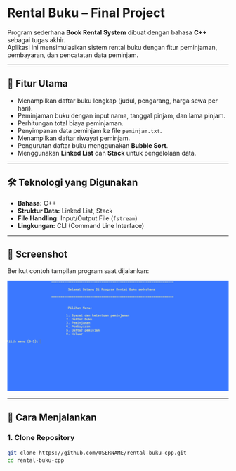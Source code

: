 # Rental Buku – Final Project

Program sederhana **Book Rental System** dibuat dengan bahasa **C++** sebagai tugas akhir.  
Aplikasi ini mensimulasikan sistem rental buku dengan fitur peminjaman, pembayaran, dan pencatatan data peminjam.

---

## 📖 Fitur Utama
- Menampilkan daftar buku lengkap (judul, pengarang, harga sewa per hari).
- Peminjaman buku dengan input nama, tanggal pinjam, dan lama pinjam.
- Perhitungan total biaya peminjaman.
- Penyimpanan data peminjam ke file `peminjam.txt`.
- Menampilkan daftar riwayat peminjam.
- Pengurutan daftar buku menggunakan **Bubble Sort**.
- Menggunakan **Linked List** dan **Stack** untuk pengelolaan data.

---

## 🛠️ Teknologi yang Digunakan
- **Bahasa:** C++  
- **Struktur Data:** Linked List, Stack  
- **File Handling:** Input/Output File (`fstream`)  
- **Lingkungan:** CLI (Command Line Interface)

---

## 📸 Screenshot
Berikut contoh tampilan program saat dijalankan:

![Program Output](assets/screenshot.png)

---

## 🚀 Cara Menjalankan

### 1. Clone Repository
```bash
git clone https://github.com/USERNAME/rental-buku-cpp.git
cd rental-buku-cpp
